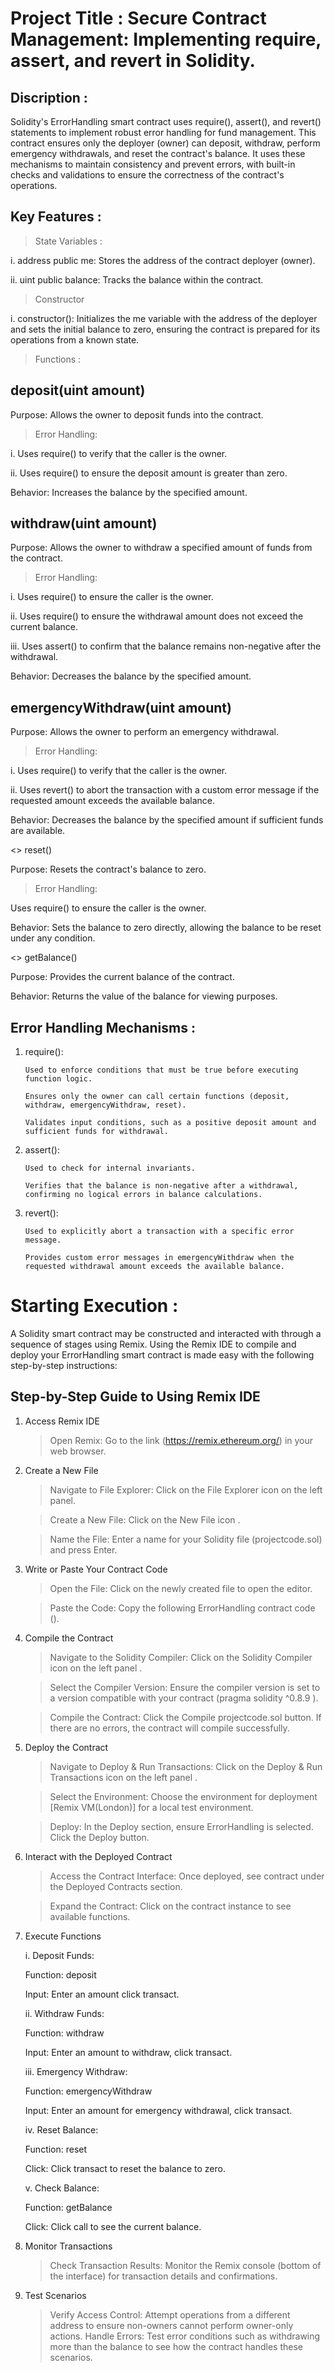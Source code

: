 # Project Title : Secure Contract Management: Implementing require, assert, and revert in Solidity.

## Discription :
Solidity's ErrorHandling smart contract uses require(), assert(), and revert() statements to implement robust error handling for fund management. This contract ensures only the deployer (owner) can deposit, withdraw, perform emergency withdrawals, and reset the contract's balance. It uses these mechanisms to maintain consistency and prevent errors, with built-in checks and validations to ensure the correctness of the contract's operations.

## Key Features : 

> State Variables :

i. address public me: Stores the address of the contract deployer (owner).

ii. uint public balance: Tracks the balance within the contract.

> Constructor

i. constructor(): Initializes the me variable with the address of the deployer and sets the initial balance to zero, 
ensuring the contract is prepared for its operations from a known state.

> Functions :

## deposit(uint amount)

Purpose: Allows the owner to deposit funds into the contract.

> Error Handling:

i. Uses require() to verify that the caller is the owner.

ii. Uses require() to ensure the deposit amount is greater than zero.

Behavior: Increases the balance by the specified amount.

## withdraw(uint amount)

Purpose: Allows the owner to withdraw a specified amount of funds from the contract.

> Error Handling:

i. Uses require() to ensure the caller is the owner.

ii. Uses require() to ensure the withdrawal amount does not exceed the current balance.

iii. Uses assert() to confirm that the balance remains non-negative after the withdrawal.

Behavior: Decreases the balance by the specified amount.

## emergencyWithdraw(uint amount)

Purpose: Allows the owner to perform an emergency withdrawal.

> Error Handling:

i. Uses require() to verify that the caller is the owner.

ii. Uses revert() to abort the transaction with a custom error message if the requested amount exceeds the available balance.

Behavior: Decreases the balance by the specified amount if sufficient funds are available.

<> reset()

Purpose: Resets the contract's balance to zero.

> Error Handling:

Uses require() to ensure the caller is the owner.

Behavior: Sets the balance to zero directly, allowing the balance to be reset under any condition.

<> getBalance()

Purpose: Provides the current balance of the contract.

Behavior: Returns the value of the balance for viewing purposes.

## Error Handling Mechanisms :

1. require():

       Used to enforce conditions that must be true before executing function logic.

       Ensures only the owner can call certain functions (deposit, withdraw, emergencyWithdraw, reset).

       Validates input conditions, such as a positive deposit amount and sufficient funds for withdrawal.

2. assert():

       Used to check for internal invariants.
   
       Verifies that the balance is non-negative after a withdrawal, confirming no logical errors in balance calculations.
   
3. revert():

       Used to explicitly abort a transaction with a specific error message.
   
       Provides custom error messages in emergencyWithdraw when the requested withdrawal amount exceeds the available balance.


# Starting Execution :
A Solidity smart contract may be constructed and interacted with through a sequence of stages using Remix. Using the Remix IDE to compile and
deploy your ErrorHandling smart contract is made easy with the following step-by-step instructions:

## Step-by-Step Guide to Using Remix IDE

1. Access Remix IDE
   
     > Open Remix: Go to the link (https://remix.ethereum.org/) in your web browser.

2. Create a New File

    > Navigate to File Explorer: Click on the File Explorer icon on the left panel.
    
    > Create a New File: Click on the New File icon .
   
    > Name the File: Enter a name for your Solidity file (projectcode.sol) and press Enter.
    
3. Write or Paste Your Contract Code

   > Open the File: Click on the newly created file to open the editor.

   > Paste the Code: Copy the following ErrorHandling contract code ().

4. Compile the Contract

    > Navigate to the Solidity Compiler: Click on the Solidity Compiler icon on the left panel .
    
    > Select the Compiler Version: Ensure the compiler version is set to a version compatible with your contract (pragma solidity ^0.8.9 ).
 
    > Compile the Contract: Click the Compile projectcode.sol button. If there are no errors, the contract will compile successfully.
    
5. Deploy the Contract

   > Navigate to Deploy & Run Transactions: Click on the Deploy & Run Transactions icon on the left panel .
   
   > Select the Environment: Choose the environment for deployment [Remix VM(London)] for a local test environment.
   
   > Deploy: In the Deploy section, ensure ErrorHandling is selected. Click the Deploy button.
   
6. Interact with the Deployed Contract

   > Access the Contract Interface: Once deployed, see contract under the Deployed Contracts section.

   > Expand the Contract: Click on the contract instance to see available functions.

7. Execute Functions
   
   i. Deposit Funds:

      Function: deposit

      Input: Enter an amount click transact.

   ii. Withdraw Funds:

     Function: withdraw

     Input: Enter an amount to withdraw, click transact.

   iii. Emergency Withdraw:

      Function: emergencyWithdraw

     Input: Enter an amount for emergency withdrawal, click transact.

   iv. Reset Balance:

     Function: reset

     Click: Click transact to reset the balance to zero.

   v. Check Balance:

     Function: getBalance

     Click: Click call to see the current balance.

8. Monitor Transactions

    > Check Transaction Results: Monitor the Remix console (bottom of the interface) for transaction details and confirmations.
    
9. Test Scenarios

   > Verify Access Control: Attempt operations from a different address to ensure non-owners cannot perform owner-only actions.
   > Handle Errors: Test error conditions such as withdrawing more than the balance to see how the contract handles these scenarios.

